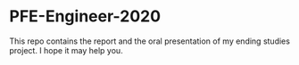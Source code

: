 # PFE-Engineer-2020
This repo contains the report and the oral presentation of my ending studies project.
I hope it may help you.
